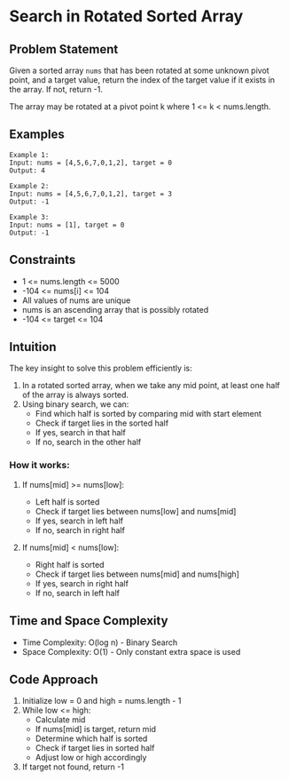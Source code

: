# Search in Rotated Sorted Array

## Problem Statement
Given a sorted array `nums` that has been rotated at some unknown pivot point, and a target value, return the index of the target value if it exists in the array. If not, return -1.

The array may be rotated at a pivot point k where 1 <= k < nums.length.

## Examples
```
Example 1:
Input: nums = [4,5,6,7,0,1,2], target = 0
Output: 4

Example 2:
Input: nums = [4,5,6,7,0,1,2], target = 3
Output: -1

Example 3:
Input: nums = [1], target = 0
Output: -1
```

## Constraints
- 1 <= nums.length <= 5000
- -104 <= nums[i] <= 104
- All values of nums are unique
- nums is an ascending array that is possibly rotated
- -104 <= target <= 104

## Intuition
The key insight to solve this problem efficiently is:
1. In a rotated sorted array, when we take any mid point, at least one half of the array is always sorted.
2. Using binary search, we can:
   - Find which half is sorted by comparing mid with start element
   - Check if target lies in the sorted half
   - If yes, search in that half
   - If no, search in the other half

### How it works:
1. If nums[mid] >= nums[low]:
   - Left half is sorted
   - Check if target lies between nums[low] and nums[mid]
   - If yes, search in left half
   - If no, search in right half

2. If nums[mid] < nums[low]:
   - Right half is sorted
   - Check if target lies between nums[mid] and nums[high]
   - If yes, search in right half
   - If no, search in left half

## Time and Space Complexity
- Time Complexity: O(log n) - Binary Search
- Space Complexity: O(1) - Only constant extra space is used

## Code Approach
1. Initialize low = 0 and high = nums.length - 1
2. While low <= high:
   - Calculate mid
   - If nums[mid] is target, return mid
   - Determine which half is sorted
   - Check if target lies in sorted half
   - Adjust low or high accordingly
3. If target not found, return -1
